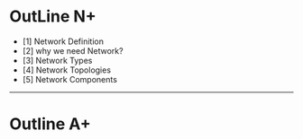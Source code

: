 # OutLine N+
- [1] Network Definition
- [2] why we need Network?
- [3] Network Types
- [4] Network Topologies
- [5] Network Components
---
# Outline A+
